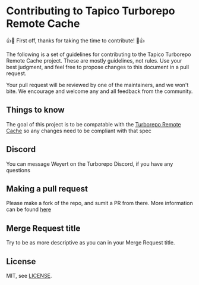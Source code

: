 # Contributing to Tapico Turborepo Remote Cache

:+1::tada: First off, thanks for taking the time to contribute! :tada::+1:

The following is a set of guidelines for contributing to the Tapico Turborepo Remote Cache
project. These are mostly guidelines, not rules. Use your best judgment, and
feel free to propose changes to this document in a pull request.

Your pull request will be reviewed by one of the maintainers, and we won't bite.
We encourage and welcome any and all feedback from the community.

## Things to know

The goal of this project is to be compatable with the [Turborepo Remote Cache](https://turborepo.org/docs/features/remote-caching) so any changes need to be compliant with that spec

## Discord

You can message Weyert on the Turborepo Discord, if you have any questions

## Making a pull request

Please make a fork of the repo, and sumit a PR from there.  More information can
be found [here](https://docs.github.com/en/github/collaborating-with-issues-and-pull-requests/creating-a-pull-request)

## Merge Request title

Try to be as more descriptive as you can in your Merge Request title.

## License

MIT, see [LICENSE](LICENSE).
